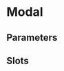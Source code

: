 # Modal <Badges texts="Twig,JS" />

<script setup>
  import appJsRaw from './app.js?raw';
  import AppTwigRaw from './app.twig?raw';

  const tabs = [
    {
      label: 'app.js',
      lang: 'js',
      content: appJsRaw,
    },
    {
      label: 'app.twig',
      lang: 'twig',
      content: AppTwigRaw,
    }
  ];
</script>

<PreviewIframe class="block-full-width" src="./story.html" />

<Tabs :items="tabs" />

## Parameters

## Slots
